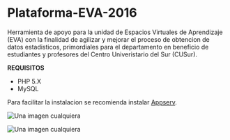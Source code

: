 # Plataforma-EVA-2016

Herramienta de apoyo para la unidad de Espacios Virtuales de Aprendizaje (EVA)
con la finalidad de agilizar y mejorar el proceso de obtencion de datos estadisticos, 
primordiales para el departamento en beneficio de estudiantes y profesores del Centro Univeristario del Sur (CUSur).

**REQUISITOS**
* PHP 5.X 
* MySQL

Para facilitar la instalacion se recomienda instalar [Appserv](https://www.appserv.org/en/ "Appserv").

![Una imagen cualquiera](https://codigoseis.000webhostapp.com/img/App21.jpg "Index")

![Una imagen cualquiera](https://codigoseis.000webhostapp.com/img/App23.JPG "Resultados")

